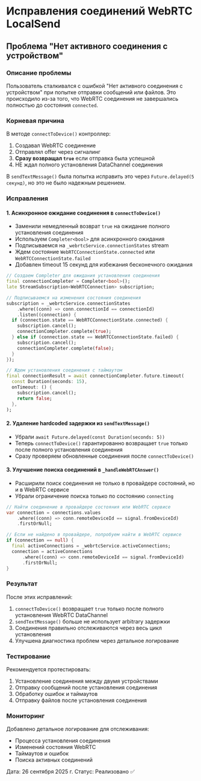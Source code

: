 # Исправления соединений WebRTC LocalSend

## Проблема "Нет активного соединения с устройством"

### Описание проблемы
Пользователь сталкивался с ошибкой "Нет активного соединения с устройством" при попытке отправки сообщений или файлов. Это происходило из-за того, что WebRTC соединения не завершались полностью до состояния `connected`.

### Корневая причина
В методе `connectToDevice()` контроллер:
1. Создавал WebRTC соединение
2. Отправлял offer через сигналинг
3. **Сразу возвращал `true`** если отправка была успешной
4. НЕ ждал полного установления DataChannel соединения

В `sendTextMessage()` была попытка исправить это через `Future.delayed(5 секунд)`, но это не было надежным решением.

### Исправления

#### 1. Асинхронное ожидание соединения в `connectToDevice()`
- Заменили немедленный возврат `true` на ожидание полного установления соединения
- Используем `Completer<bool>` для асинхронного ожидания
- Подписываемся на `_webrtcService.connectionStates` stream
- Ждем состояние `WebRTCConnectionState.connected` или `WebRTCConnectionState.failed`
- Добавлен timeout 15 секунд для избежания бесконечного ожидания

```dart
// Создаем Completer для ожидания установления соединения
final connectionCompleter = Completer<bool>();
late StreamSubscription<WebRTCConnection> subscription;

// Подписываемся на изменения состояния соединения
subscription = _webrtcService.connectionStates
    .where((conn) => conn.connectionId == connectionId)
    .listen((connection) {
  if (connection.state == WebRTCConnectionState.connected) {
    subscription.cancel();
    connectionCompleter.complete(true);
  } else if (connection.state == WebRTCConnectionState.failed) {
    subscription.cancel();
    connectionCompleter.complete(false);
  }
});

// Ждем установления соединения с таймаутом
final connectionResult = await connectionCompleter.future.timeout(
  const Duration(seconds: 15),
  onTimeout: () {
    subscription.cancel();
    return false;
  },
);
```

#### 2. Удаление hardcoded задержки из `sendTextMessage()`
- Убрали `await Future.delayed(const Duration(seconds: 5))`
- Теперь `connectToDevice()` гарантированно возвращает `true` только после полного установления соединения
- Сразу проверяем обновленные соединения после `connectToDevice()`

#### 3. Улучшение поиска соединений в `_handleWebRTCAnswer()`
- Расширили поиск соединения не только в провайдере состояний, но и в WebRTC сервисе
- Убрали ограничение поиска только по состоянию `connecting`

```dart
// Найти соединение в провайдере состояния или WebRTC сервисе
var connection = connections.values
    .where((conn) => conn.remoteDeviceId == signal.fromDeviceId)
    .firstOrNull;

// Если не найдено в провайдере, попробуем найти в WebRTC сервисе
if (connection == null) {
  final activeConnections = _webrtcService.activeConnections;
  connection = activeConnections
      .where((conn) => conn.remoteDeviceId == signal.fromDeviceId)
      .firstOrNull;
}
```

### Результат
После этих исправлений:
1. `connectToDevice()` возвращает `true` только после полного установления WebRTC DataChannel
2. `sendTextMessage()` больше не использует arbitrary задержки
3. Соединения правильно отслеживаются через весь цикл установления
4. Улучшена диагностика проблем через детальное логирование

### Тестирование
Рекомендуется протестировать:
1. Установление соединения между двумя устройствами
2. Отправку сообщений после установления соединения  
3. Обработку ошибок и таймаутов
4. Отправку файлов после установления соединения

### Мониторинг
Добавлено детальное логирование для отслеживания:
- Процесса установления соединения
- Изменений состояния WebRTC
- Таймаутов и ошибок
- Поиска активных соединений

Дата: 26 сентября 2025 г.
Статус: Реализовано ✅